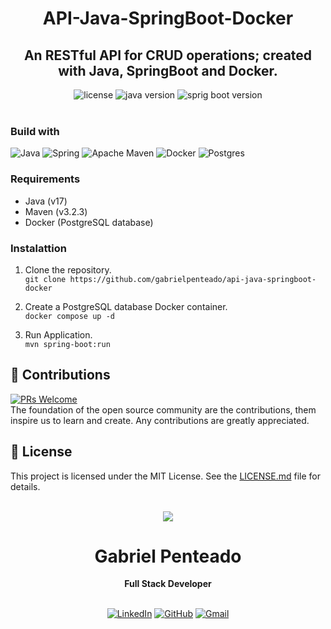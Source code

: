 <h1 align="center">
  <strong>API-Java-SpringBoot-Docker</strong>
</h1>

<h2 align="center">
  An RESTful API for CRUD operations; created with Java, SpringBoot and Docker.
</h2>

<div align="center">
  <img src="https://img.shields.io/github/license/gabrielpenteado/api-java-springboot-docker?style=flat-square&color=informational" alt="license"/>

  <img src="https://img.shields.io/static/v1?label=java&message=17&color=informational&style=flat-square" alt="java version">

  <img src="https://img.shields.io/static/v1?label=spring-boot&message=3.2.3&color=informational&style=flat-square" alt="sprig boot version">
</div>

<br>

### Build with

![Java](https://img.shields.io/badge/java-%23ED8B00.svg?style=for-the-badge&logo=openjdk&logoColor=white)
![Spring](https://img.shields.io/badge/spring-%236DB33F.svg?style=for-the-badge&logo=spring&logoColor=white)
![Apache Maven](https://img.shields.io/badge/Apache%20Maven-C71A36?style=for-the-badge&logo=Apache%20Maven&logoColor=white)
![Docker](https://img.shields.io/badge/docker-%230db7ed.svg?style=for-the-badge&logo=docker&logoColor=white)
![Postgres](https://img.shields.io/badge/postgres-%23316192.svg?style=for-the-badge&logo=postgresql&logoColor=white)

### Requirements

- Java (v17)
- Maven (v3.2.3)
- Docker (PostgreSQL database)

### Instalattion

1. Clone the repository.<br>
   `git clone https://github.com/gabrielpenteado/api-java-springboot-docker`

2. Create a PostgreSQL database Docker container.<br>
   `docker compose up -d`

3. Run Application.<br>
   `mvn spring-boot:run`
   <br>

## 🤝 Contributions

[![PRs Welcome](https://img.shields.io/badge/PRs-welcome-brightgreen.svg?style=flat-square)](http://makeapullrequest.com)<br>
The foundation of the open source community are the contributions, them inspire us to learn and create. Any contributions are greatly appreciated.

## 📄 License

This project is licensed under the MIT License. See the [LICENSE.md](https://github.com/gabrielpenteado/api-java-springboot-docker/blob/main/LICENSE.md) file for details.
<br>
<br>

<div align="center">
  <img src="https://images.weserv.nl/?url=avatars.githubusercontent.com/u/63300269?v=4&h=100&w=100&fit=cover&mask=circle&maxage=7d" />
  <h1>Gabriel Penteado</h1>
  <strong>Full Stack Developer</strong>
  <br/>
  <br/>

[![LinkedIn](https://img.shields.io/badge/LinkedIn-0077B5?style=for-the-badge&logo=linkedin&logoColor=white)](https://www.linkedin.com/in/gabriel-penteado)
[![GitHub](https://img.shields.io/badge/GitHub-100000?style=for-the-badge&logo=github&logoColor=white)](https://github.com/gabrielpenteado)
[![Gmail](https://img.shields.io/badge/gabripenteado@gmail.com-D14836?style=for-the-badge&logo=gmail&logoColor=white)](mailto:gabripenteado@gmail.com)
<br />
<br />

</div>
